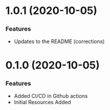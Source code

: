 # 1.0.1 (2020-10-05)

### Features

* Updates to the README (corrections)


# 0.1.0 (2020-10-05)

### Features

* Added CI/CD in Github actions
* Initial Resources Added
